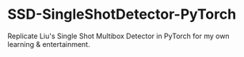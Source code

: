 # SSD-SingleShotDetector-PyTorch
Replicate Liu's Single Shot Multibox Detector in PyTorch for my own learning &amp; entertainment.
